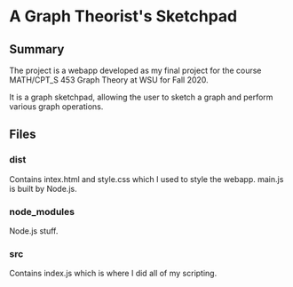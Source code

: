# A Graph Theorist's Sketchpad

## Summary

The project is a webapp developed as my final project for the course MATH/CPT_S 453 Graph Theory at WSU for Fall 2020.

It is a graph sketchpad, allowing the user to sketch a graph and perform various graph operations.

## Files
### dist
Contains intex.html and style.css which I used to style the webapp. main.js is built by Node.js.

### node_modules
Node.js stuff.

### src
Contains index.js which is where I did all of my scripting.
